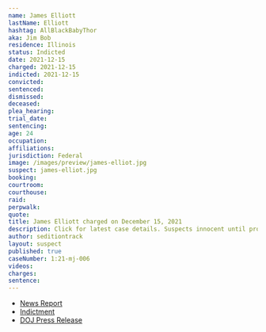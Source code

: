 ```yaml
---
name: James Elliott
lastName: Elliott
hashtag: AllBlackBabyThor
aka: Jim Bob
residence: Illinois
status: Indicted
date: 2021-12-15
charged: 2021-12-15
indicted: 2021-12-15
convicted:
sentenced:
dismissed:
deceased:
plea_hearing:
trial_date:
sentencing:
age: 24
occupation:
affiliations:
jurisdiction: Federal
image: /images/preview/james-elliot.jpg
suspect: james-elliot.jpg
booking:
courtroom:
courthouse:
raid:
perpwalk:
quote:
title: James Elliott charged on December 15, 2021
description: Click for latest case details. Suspects innocent until proven guilty.
author: seditiontrack
layout: suspect
published: true
caseNumber: 1:21-mj-006
videos:
charges:
sentence:
---
```

- [News Report](https://chicago.suntimes.com/crime/2021/12/21/22848391/aurora-man-accused-assaulting-officer-flagpole-capitol-riot-faces-five-felonies)
- [Indictment](https://www.justice.gov/usao-dc/case-multi-defendant/file/1481116/download)
- [DOJ Press Release](https://www.justice.gov/usao-dc/pr/illinois-man-arrested-assault-law-enforcement-during-jan-6-capitol-breach)
